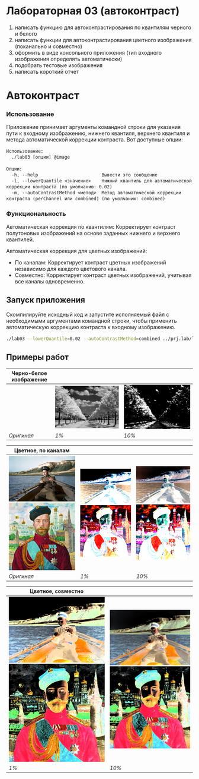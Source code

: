 Лабораторная 03 (автоконтраст)
====================================================
1. написать функцию для автоконтрастирования по квантилям черного и белого
2. написать функции для автоконтрастирования цветного изображения (поканально и совместно)
3. оформить в виде консольного приложения (тип входного изображения определять автоматически)
4. подобрать тестовые изображения
5. написать короткий отчет


# Автоконтраст

### Использование

Приложение принимает аргументы командной строки для указания пути к входному изображению, нижнего квантиля, верхнего квантиля и метода автоматической коррекции контраста. Вот доступные опции:

```
Использование:
  ./lab03 [опции] @image

Опции:
  -h, --help                        Вывести это сообщение
  -l, --lowerQuantile <значение>    Нижний квантиль для автоматической коррекции контраста (по умолчанию: 0.02)
  -m, --autoContrastMethod <метод>  Метод автоматической коррекции контраста (perChannel или combined) (по умолчанию: combined)

```

### Функциональность

Автоматическая коррекция по квантилям: Корректирует контраст полутоновых изображений на основе заданных нижнего и верхнего квантилей.

Автоматическая коррекция для цветных изображений:
- По каналам: Корректирует контраст цветных изображений независимо для каждого цветового канала.
- Совместно: Корректирует контраст цветных изображений, учитывая все каналы одновременно.

## Запуск приложения

Скомпилируйте исходный код и запустите исполняемый файл с необходимыми аргументами командной строки, чтобы применить автоматическую коррекцию контраста к входному изображению.

```bash
./lab03 --lowerQuantile=0.02 --autoContrastMethod=combined ../prj.lab/lab01/images/lab03_1_channel.jpeg

```

## Примеры работ

| Черно-белое изображение                          |                                                        |  |
|--------------------------------------------------|--------------------------------------------------------|--|
|  | ![Оригинал](../lab01/images/lab03_1_channel.jpg) | ![5%](../lab01/images/lab03_1_channel_contrast_10%.jpg) |
| *Оригинал*                                       | *1%*                                                   | *10%* |

| Цветное, по каналам                                                                           |                                                                                                   |                                                                                                                 |
|-----------------------------------------------------------------------------------------------|---------------------------------------------------------------------------------------------------|-----------------------------------------------------------------------------------------------------------------|
| ![Оригинал](../lab01/images/lab03_color_1.jpeg) ![Оригинал](../lab01/images/lab03_color_2.jpeg) | ![1%](../lab01/images/lab03_color_1_perChannel_1%.jpg)  ![1%](../lab01/images/lab03_color_2_perChannel_1%.jpg) | ![10%](../lab01/images/lab03_color_1_perChannel_10%.jpg) ![10%](../lab01/images/lab03_color_2_perChannel_10%.jpg) |
| *Оригинал*                                                                                    | *1%*                                                                                              | *10%*                                                                                                           |

| Цветное, совместно                                                                                        |                                                                                                                |
|-----------------------------------------------------------------------------------------------------------|----------------------------------------------------------------------------------------------------------------|
| ![1%](../lab01/images/lab03_color_1_combined_1%.jpg) ![1%](../lab01/images/lab03_color_2_combined_1%.jpg) | ![10%](../lab01/images/lab03_color_1_combined_10%.jpg)  ![10%](../lab01/images/lab03_color_2_combined_10%.jpg) |
| *1%*                                                                                                      | *10%*                                                                                                          |

